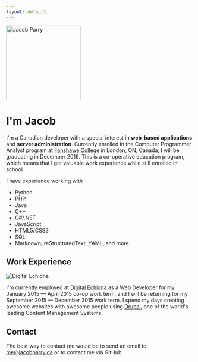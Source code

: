 ```yaml
---
layout: default
---
```

<img width="200" src="{{ 'face.jpg' | asset_path }}" alt="Jacob Parry" class="float-right">

# I'm Jacob

I'm a Canadian developer with a special interest in **web-based applications** and **server administration**. Currently
enrolled in the Computer Programmer Analyst program at [Fanshawe College](http://fanshawec.ca/) in London, ON, Canada,
I will be graduating in December 2016. This is a co-operative education program, which means that I get valuable work
experience while still enrolled in school.

I have experience working with

* Python
* PHP
* Java
* C++
* C#/.NET
* JavaScript
* HTML5/CSS3
* SQL
* Markdown, reStructuredText, YAML, and more

## Work Experience

<img src="{{ 'digital_echidna.png' | asset_path }}" alt="Digital Echidna" class="float-right">

I'm currently employed at [Digital Echidna](http://echidna.ca) as a Web Developer for my January 2015 &mdash; April 2015
co-op work term, and I will be returning for my September 2015 &mdash; December 2015 work term. I spend my days creating
awesome websites with awesome people using [Drupal](http://drupal.org), one of the world's leading Content Management
Systems.

<div class="clear"></div>

## Contact

The best way to contact me would be to send an email to [me@jacobparry.ca](mailto:me@jacobparry.ca) or to contact me via
GitHub.
